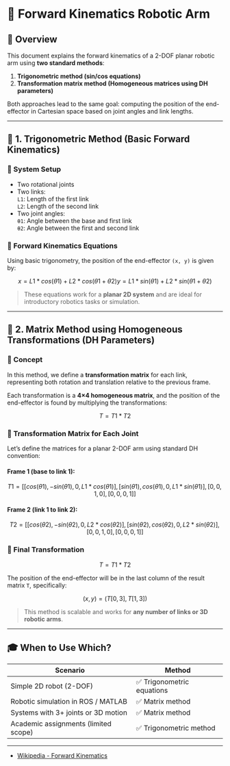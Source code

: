 
# 🦾 Forward Kinematics Robotic Arm

## 📌 Overview
This document explains the forward kinematics of a 2-DOF planar robotic arm using **two standard methods**:
1. **Trigonometric method (sin/cos equations)**
2. **Transformation matrix method (Homogeneous matrices using DH parameters)**

Both approaches lead to the same goal: computing the position of the end-effector in Cartesian space based on joint angles and link lengths.

---

## 🧮 1. Trigonometric Method (Basic Forward Kinematics)

### 🔧 System Setup
- Two rotational joints
- Two links:  
  `L1`: Length of the first link  
  `L2`: Length of the second link
- Two joint angles:  
  `θ1`: Angle between the base and first link  
  `θ2`: Angle between the first and second link

### 🧠 Forward Kinematics Equations

Using basic trigonometry, the position of the end-effector `(x, y)` is given by:

```math
x = L1 * cos(θ1) + L2 * cos(θ1 + θ2)
y = L1 * sin(θ1) + L2 * sin(θ1 + θ2)
```

> These equations work for a **planar 2D system** and are ideal for introductory robotics tasks or simulation.

---

## 🧠 2. Matrix Method using Homogeneous Transformations (DH Parameters)

### 🔄 Concept

In this method, we define a **transformation matrix** for each link, representing both rotation and translation relative to the previous frame.

Each transformation is a **4×4 homogeneous matrix**, and the position of the end-effector is found by multiplying the transformations:

```math
T = T1 * T2
```

### 📐 Transformation Matrix for Each Joint

Let’s define the matrices for a planar 2-DOF arm using standard DH convention:

#### Frame 1 (base to link 1):
```math
T1 =
[ [cos(θ1), -sin(θ1), 0, L1*cos(θ1)],
  [sin(θ1),  cos(θ1), 0, L1*sin(θ1)],
  [0      , 0      , 1, 0          ],
  [0      , 0      , 0, 1          ] ]
```

#### Frame 2 (link 1 to link 2):
```math
T2 =
[ [cos(θ2), -sin(θ2), 0, L2*cos(θ2)],
  [sin(θ2),  cos(θ2), 0, L2*sin(θ2)],
  [0      , 0      , 1, 0          ],
  [0      , 0      , 0, 1          ] ]
```

### 🔄 Final Transformation

```math
T = T1 * T2
```

The position of the end-effector will be in the last column of the result matrix `T`, specifically:

```math
(x, y) = (T[0, 3], T[1, 3])
```

> This method is scalable and works for **any number of links or 3D robotic arms**.

---

## 🎓 When to Use Which?

| Scenario | Method |
|----------|--------|
| Simple 2D robot (2-DOF) | ✅ Trigonometric equations |
| Robotic simulation in ROS / MATLAB | ✅ Matrix method |
| Systems with 3+ joints or 3D motion | ✅ Matrix method |
| Academic assignments (limited scope) | ✅ Trigonometric method |

---
- [Wikipedia - Forward Kinematics](https://en.wikipedia.org/wiki/Forward_kinematics)

